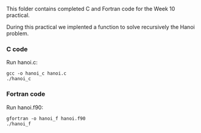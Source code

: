 This folder contains completed C and Fortran code for the Week 10 practical.

During this practical we implented a function to solve recursively the Hanoi problem.

### C code

Run hanoi.c:

```
gcc -o hanoi_c hanoi.c
./hanoi_c
```

### Fortran code

Run hanoi.f90:

```
gfortran -o hanoi_f hanoi.f90
./hanoi_f
```
